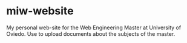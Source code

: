 miw-website
===========

My personal web-site for the Web Engineering Master at University of Oviedo. Use to upload documents about the subjects of the master.
